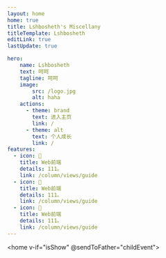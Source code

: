 ```yaml
---
layout: home
home: true
title: Lshbosheth's Miscellany
titleTemplate: Lshbosheth
editLink: true
lastUpdate: true

hero: 
    name: Lshbosheth
    text: 呵呵
    tagline: 呵呵
    image:
        src: /logo.jpg
        alt: haha
    actions:
      - theme: brand
        text: 进入主页
        link: /
      - theme: alt
        text: 个人成长
        link: /
features:
  - icon: 🤹
    title: Web前端
    details: 111。
    link: /column/views/guide
  - icon: 🤹
    title: Web前端
    details: 111。
    link: /column/views/guide
  - icon: 🤹
    title: Web前端
    details: 111。
    link: /column/views/guide
---
```

<home v-if="isShow" @sendToFather="childEvent"></home>
<script lang="ts" setup>
import { ref, onMounted } from 'vue';
import home from './.vitepress/theme/view/home.vue';
let isShow = ref(true);
const childEvent = () => {
    isShow.value = false
}


const documentTitle = ref<string>(document.title);
let timerID: NodeJS.Timeout | null = null;
const newDocumentTitle = () => {
  clearTimeout(timerID as NodeJS.Timeout)
    document.title = document.title.substring(1, documentTitle.value.length) + documentTitle.value.substring(0, 1);
    documentTitle.value = document.title.substring(0, documentTitle.value.length);
    timerID = setTimeout(() => newDocumentTitle(), 100);
}

onMounted(() => {
  timerID = setTimeout(() => newDocumentTitle(), 100);
});
</script>
